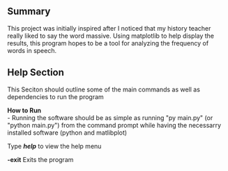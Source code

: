 Summary
-
This project was initially inspired after I noticed that my history teacher really liked to say the word massive.
Using matplotlib to help display the results, this program hopes to be a tool for analyzing the frequency of words 
in speech.

Help Section
-
This Seciton should outline some of the main commands as well as dependencies to run the program

<b>How to Run</b> <br>
      - Running the software should be as simple as running "py main.py" (or "python main.py") from the command prompt while having the
      necessarry installed software (python and matlibplot)

Type <i><b>help</b></i> to view the help menu

<b>-exit</b> Exits the program
